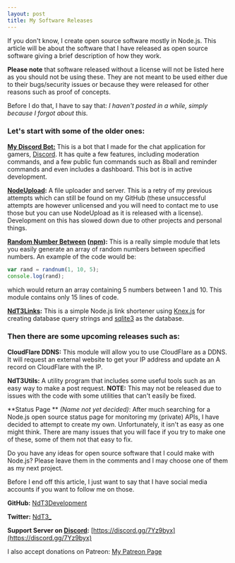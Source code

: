 ```yaml
---
layout: post
title: My Software Releases
---
```

If you don't know, I create open source software mostly in Node.js. This article will be about the software that I have released as open source software giving a brief description of how they work. 

**Please note** that software released without a license will not be listed here as you should not be using these. They are not meant to be used either due to their bugs/security issues or because they were released for other reasons such as proof of concepts.

Before I do that, I have to say that: *I haven't posted in a while, simply because I forgot about this.*

### Let's start with some of the older ones:

**[My Discord Bot:](https://github.com/NdT3Development/DiscordBot)** This is a bot that I made for the chat application for gamers, [Discord](https://discordapp.com). It has quite a few features, including moderation commands, and a few public fun commands such as 8ball and reminder commands and even includes a dashboard. This bot is in active development.

**[NodeUpload](https://github.com/NdT3Development/NodeUpload):** A file uploader and server. This is a retry of my previous attempts which can still be found on my GitHub (these unsuccessful attempts are however unlicensed and you will need to contact me to use those but you can use NodeUpload as it is released with a license). Development on this has slowed down due to other projects and personal things.

**[Random Number Between](https://github.com/NdT3Development/nodejs-random-number-between) ([npm](https://www.npmjs.com/package/random-number-between)):** This is a really simple module that lets you easily generate an array of random numbers between specified numbers. An example of the code would be:
```js
var rand = randnum(1, 10, 5);
console.log(rand);
```
which would return an array containing 5 numbers between 1 and 10. This module contains only 15 lines of code.

**[NdT3Links](https://github.com/NdT3Development/NdT3Links):** This is a simple Node.js link shortener using [Knex.js](http://knexjs.org/) for creating database query strings and [sqlite3](https://www.npmjs.com/package/SQLite3) as the database.

### Then there are some upcoming releases such as:

**CloudFlare DDNS:** This module will allow you to use CloudFlare as a DDNS. It will request an external website to get your IP address and update an A record on CloudFlare with the IP.

**NdT3Utils:** A utility program that includes some useful tools such as an easy way to make a post request. **NOTE:** This may not be released due to issues with the code with some utilities that can't easily be fixed.

**Status Page ** *(Name not yet decided)*: After much searching for a Node.js open source status page for monitoring my (private) APIs, I have decided to attempt to create my own. Unfortunately, it isn't as easy as one might think. There are many issues that you will face if you try to make one of these, some of them not that easy to fix.

Do you have any ideas for open source software that I could make with Node.js? Please leave them in the comments and I may choose one of them as my next project.

Before I end off this article, I just want to say that I have social media accounts if you want to follow me on those.

**GitHub:** [NdT3Development](https://github.com/NdT3Development)

**Twitter:** [NdT3_](https://twitter.com/NdT3_)

**Support Server on [Discord](https://discordapp.com):** [https://discord.gg/7Yz9byx](https://discord.gg/7Yz9byx)

I also accept donations on Patreon: [My Patreon Page](https://patreon.com/NdT3)
